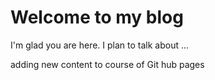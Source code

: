 # Welcome to my blog

I'm glad you are here. I plan to talk about ...

adding new content to course of Git hub pages
